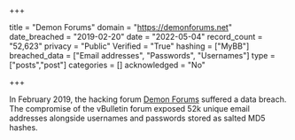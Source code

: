 +++

title = "Demon Forums"
domain = "https://demonforums.net"
date_breached = "2019-02-20"
date = "2022-05-04"
record_count = "52,623"
privacy = "Public"
Verified = "True"
hashing = ["MyBB"]
breached_data = ["Email addresses", "Passwords", "Usernames"]
type = ["posts","post"]
categories = []
acknowledged = "No"


+++


In February 2019, the hacking forum <a href="https://demonforums.net/" target="_blank" rel="noopener">Demon Forums</a> suffered a data breach. The compromise of the vBulletin forum exposed 52k unique email addresses alongside usernames and passwords stored as salted MD5 hashes.

